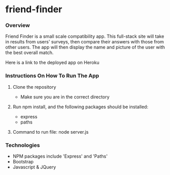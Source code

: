# friend-finder

### Overview

Friend Finder is a small scale compatibility app. This full-stack site will take in results from users' surveys, then compare their answers with those from other users. The app will then display the name and picture of the user with the best overall match.

Here is a link to the deployed app on Heroku

### Instructions On How To Run The App

1. Clone the repository

    * Make sure you are in the correct directory 

2. Run npm install, and the following packages should be installed:

    * express
    * paths
    
3. Command to run file: node server.js

### Technologies

* NPM packages include 'Express' and 'Paths'
* Bootstrap
* Javascript & JQuery